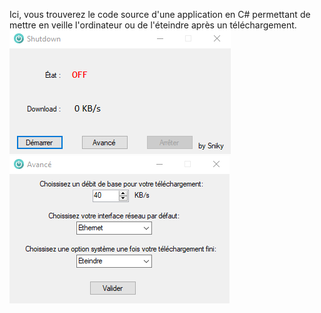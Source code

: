 Ici, vous trouverez le code source d'une application en C# permettant de mettre en veille l'ordinateur ou de l'éteindre après un téléchargement.
![alt text](https://raw.githubusercontent.com/Sniky83/Shutdown/master/form1.png)
![alt text](https://raw.githubusercontent.com/Sniky83/Shutdown/master/form2.png)
